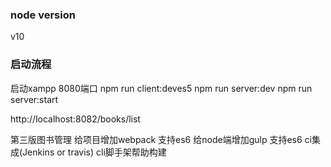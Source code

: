 ### node version
v10

### 启动流程
启动xampp 8080端口
npm run client:deves5
npm run server:dev
npm run server:start

http://localhost:8082/books/list

第三版图书管理 
给项目增加webpack 支持es6
给node端增加gulp 支持es6
ci集成(Jenkins or travis)
cli脚手架帮助构建
